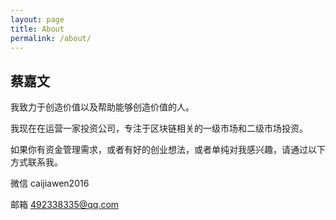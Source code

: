 ```yaml
---
layout: page
title: About
permalink: /about/
---
```


## 蔡嘉文

我致力于创造价值以及帮助能够创造价值的人。

我现在在运营一家投资公司，专注于区块链相关的一级市场和二级市场投资。

如果你有资金管理需求，或者有好的创业想法，或者单纯对我感兴趣，请通过以下方式联系我。

微信  caijiawen2016

邮箱  492338335@qq.com
